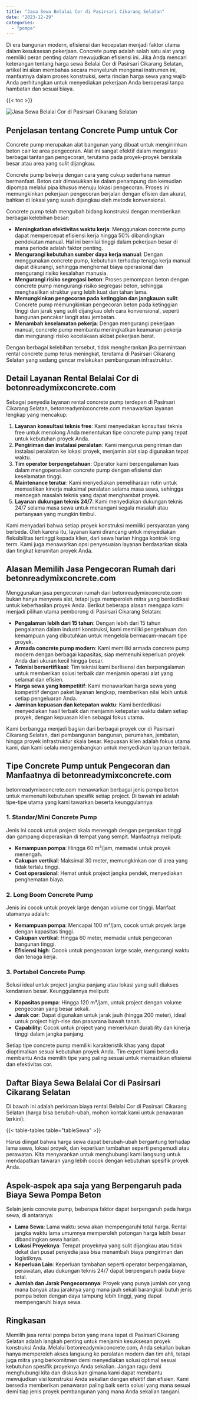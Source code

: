 ```yaml
---
title: "Jasa Sewa Belalai Cor di Pasirsari Cikarang Selatan"
date: "2023-12-29"
categories: 
  - "pompa"
---
```


Di era bangunan modern, efisiensi dan kecepatan menjadi faktor utama dalam kesuksesan pekerjaan. Concrete pump adalah salah satu alat yang memiliki peran penting dalam mewujudkan efisiensi ini. Jika Anda mencari keterangan tentang harga sewa Belalai Cor di Pasirsari Cikarang Selatan, artikel ini akan membahas secara menyeluruh mengenai instrumen ini, manfaatnya dalam proses konstruksi, serta rincian harga sewa yang wajib Anda perhitungkan untuk menyediakan pekerjaan Anda beroperasi tanpa hambatan dan sesuai biaya.

{{< toc >}}

![Jasa Sewa Belalai Cor di Pasirsari Cikarang Selatan](https://betoncor8.github.io/pump/concrete-pump%20(4).png)

## Penjelasan tentang Concrete Pump untuk Cor

Concrete pump merupakan alat bangunan yang dibuat untuk mengirimkan beton cair ke area pengecoran. Alat ini sangat efektif dalam mengatasi berbagai tantangan pengecoran, terutama pada proyek-proyek berskala besar atau area yang sulit dijangkau.

Concrete pump bekerja dengan cara yang cukup sederhana namun bermanfaat. Beton cair dimasukkan ke dalam penampung dan kemudian dipompa melalui pipa khusus menuju lokasi pengecoran. Proses ini memungkinkan pekerjaan pengecoran berjalan dengan efisien dan akurat, bahkan di lokasi yang susah dijangkau oleh metode konvensional.

Concrete pump telah mengubah bidang konstruksi dengan memberikan berbagai kelebihan besar:

- **Meningkatkan efektivitas waktu kerja**: Menggunakan concrete pump dapat mempercepat efisiensi kerja hingga 50% dibandingkan pendekatan manual. Hal ini bernilai tinggi dalam pekerjaan besar di mana periode adalah faktor penting.
- **Mengurangi kebutuhan sumber daya kerja manual**: Dengan menggunakan concrete pump, kebutuhan terhadap tenaga kerja manual dapat dikurangi, sehingga menghemat biaya operasional dan mengurangi risiko kesalahan manusia.
- **Mengurangi risiko segregasi beton**: Proses pemompaan beton dengan concrete pump mengurangi risiko segregasi beton, sehingga menghasilkan struktur yang lebih kuat dan tahan lama.
- **Memungkinkan pengecoran pada ketinggian dan jangkauan sulit**: Concrete pump memungkinkan pengecoran beton pada ketinggian tinggi dan jarak yang sulit dijangkau oleh cara konvensional, seperti bangunan pencakar langit atau jembatan.
- **Menambah keselamatan pekerja**: Dengan mengurangi pekerjaan manual, concrete pump membantu meningkatkan keamanan pekerja dan mengurangi risiko kecelakaan akibat pekerjaan berat.

Dengan berbagai kelebihan tersebut, tidak mengherankan jika permintaan rental concrete pump terus meningkat, terutama di Pasirsari Cikarang Selatan yang sedang gencar melakukan pembangunan infrastruktur.

## Detail Layanan Rental Belalai Cor di betonreadymixconcrete.com

Sebagai penyedia layanan rental concrete pump terdepan di Pasirsari Cikarang Selatan, betonreadymixconcrete.com menawarkan layanan lengkap yang mencakup:

1. **Layanan konsultasi teknis free**: Kami menyediakan konsultasi teknis free untuk menolong Anda menentukan tipe concrete pump yang tepat untuk kebutuhan proyek Anda.
2. **Pengiriman dan instalasi peralatan**: Kami mengurus pengiriman dan instalasi peralatan ke lokasi proyek, menjamin alat siap digunakan tepat waktu.
3. **Tim operator berpengetahuan**: Operator kami berpengalaman luas dalam mengoperasikan concrete pump dengan efisiensi dan keselamatan tinggi.
4. **Maintenance teratur**: Kami menyediakan pemeliharaan rutin untuk memastikan kinerja maksimal peralatan selama masa sewa, sehingga mencegah masalah teknis yang dapat menghambat proyek.
5. **Layanan dukungan teknis 24/7**: Kami menyediakan dukungan teknis 24/7 selama masa sewa untuk menangani segala masalah atau pertanyaan yang mungkin timbul.

Kami menyadari bahwa setiap proyek konstruksi memiliki persyaratan yang berbeda. Oleh karena itu, layanan kami dirancang untuk menyediakan fleksibilitas tertinggi kepada klien, dari sewa harian hingga kontrak long term. Kami juga menawarkan opsi penyesuaian layanan berdasarkan skala dan tingkat kerumitan proyek Anda.

## Alasan Memilih Jasa Pengecoran Rumah dari betonreadymixconcrete.com

Menggunakan jasa pengecoran rumah dari betonreadymixconcrete.com bukan hanya menyewa alat, tetapi juga memperoleh mitra yang berdedikasi untuk keberhasilan proyek Anda. Berikut beberapa alasan mengapa kami menjadi pilihan utama pemborong di Pasirsari Cikarang Selatan:

- **Pengalaman lebih dari 15 tahun**: Dengan lebih dari 15 tahun pengalaman dalam industri konstruksi, kami memiliki pengetahuan dan kemampuan yang dibutuhkan untuk mengelola bermacam-macam tipe proyek.
- **Armada concrete pump modern**: Kami memiliki armada concrete pump modern dengan berbagai kapasitas, siap memenuhi keperluan proyek Anda dari ukuran kecil hingga besar.
- **Teknisi bersertifikasi**: Tim teknisi kami berlisensi dan berpengalaman untuk memberikan solusi terbaik dan menjamin operasi alat yang selamat dan efisien.
- **Harga sewa yang kompetitif**: Kami menawarkan harga sewa yang kompetitif dengan paket layanan lengkap, memberikan nilai lebih untuk setiap pengeluaran Anda.
- **Jaminan kepuasan dan ketepatan waktu**: Kami berdedikasi menyediakan hasil terbaik dan menjamin ketepatan waktu dalam setiap proyek, dengan kepuasan klien sebagai fokus utama.

Kami berbangga menjadi bagian dari berbagai proyek cor di Pasirsari Cikarang Selatan, dari pembangunan bangunan, perumahan, jembatan, hingga proyek infrastruktur skala besar. Kepuasan klien adalah fokus utama kami, dan kami selalu mengembangkan untuk menyediakan layanan terbaik.

## Tipe Concrete Pump untuk Pengecoran dan Manfaatnya di betonreadymixconcrete.com

betonreadymixconcrete.com menawarkan berbagai jenis pompa beton untuk memenuhi kebutuhan spesifik setiap project. Di bawah ini adalah tipe-tipe utama yang kami tawarkan beserta keunggulannya:

### 1\. Standar/Mini Concrete Pump

Jenis ini cocok untuk project skala menengah dengan pergerakan tinggi dan gampang dioperasikan di tempat yang sempit. Manfaatnya meliputi:

- **Kemampuan pompa**: Hingga 60 m³/jam, memadai untuk proyek menengah.
- **Cakupan vertikal**: Maksimal 30 meter, memungkinkan cor di area yang tidak terlalu tinggi.
- **Cost operasional**: Hemat untuk project jangka pendek, menyediakan penghematan biaya.

### 2\. Long Boom Concrete Pump

Jenis ini cocok untuk proyek large dengan volume cor tinggi. Manfaat utamanya adalah:

- **Kemampuan pompa**: Mencapai 100 m³/jam, cocok untuk proyek large dengan kapasitas tinggi.
- **Cakupan vertikal**: Hingga 60 meter, memadai untuk pengecoran bangunan tinggi.
- **Efisiensi high**: Cocok untuk pengecoran large scale, mengurangi waktu dan tenaga kerja.

### 3\. Portabel Concrete Pump

Solusi ideal untuk project jangka panjang atau lokasi yang sulit diakses kendaraan besar. Keunggulannya meliputi:

- **Kapasitas pompa**: Hingga 120 m³/jam, untuk project dengan volume pengecoran yang besar sekali.
- **Jarak cor**: Dapat digunakan untuk jarak jauh (hingga 200 meter), ideal untuk project high-rise dan prasarana bawah tanah.
- **Capability**: Cocok untuk project yang memerlukan durability dan kinerja tinggi dalam jangka panjang.

Setiap tipe concrete pump memiliki karakteristik khas yang dapat dioptimalkan sesuai kebutuhan proyek Anda. Tim expert kami bersedia membantu Anda memilih tipe yang paling sesuai untuk memastikan efisiensi dan efektivitas cor.

## Daftar Biaya Sewa Belalai Cor di Pasirsari Cikarang Selatan

Di bawah ini adalah perkiraan biaya rental Belalai Cor di Pasirsari Cikarang Selatan (harga bisa berubah-ubah, mohon kontak kami untuk penawaran terkini):

{{< table-tables table="tableSewa" >}}

Harus diingat bahwa harga sewa dapat berubah-ubah bergantung terhadap lama sewa, lokasi proyek, dan keperluan tambahan seperti pengemudi atau perawatan. Kita menyarankan untuk menghubungi kami langsung untuk mendapatkan tawaran yang lebih cocok dengan kebutuhan spesifik proyek Anda.

## Aspek-aspek apa saja yang Berpengaruh pada Biaya Sewa Pompa Beton

Selain jenis concrete pump, beberapa faktor dapat berpengaruh pada harga sewa, di antaranya:

- **Lama Sewa**: Lama waktu sewa akan mempengaruhi total harga. Rental jangka waktu lama umumnya memperoleh potongan harga lebih besar dibandingkan sewa harian.
- **Lokasi Proyeknya**: Tempat proyeknya yang sulit dijangkau atau tidak dekat dari pusat penyedia jasa bisa menambah biaya pengiriman dan logistiknya.
- **Keperluan Lain**: Keperluan tambahan seperti operator berpengalaman, perawatan, atau dukungan teknis 24/7 dapat berpengaruh pada biaya total.
- **Jumlah dan Jarak Pengecorannya**: Proyek yang punya jumlah cor yang mana banyak atau jaraknya yang mana jauh sekali barangkali butuh jenis pompa beton dengan daya tampung lebih tinggi, yang dapat mempengaruhi biaya sewa.

## Ringkasan

Memilih jasa rental pompa beton yang mana tepat di Pasirsari Cikarang Selatan adalah langkah penting untuk menjamin kesuksesan proyek konstruksi Anda. Melalui betonreadymixconcrete.com, Anda sekalian bukan hanya memperoleh akses langsung ke peralatan modern dan tim ahli, tetapi juga mitra yang berkomitmen demi menyediakan solusi optimal sesuai kebutuhan spesifik proyeknya Anda sekalian. Jangan ragu demi menghubungi kita dan diskusikan gimana kami dapat membantu mewujudkan visi konstruksi Anda sekalian dengan efektif dan efisien. Kami bersedia memberikan penawaran paling baik serta solusi yang mana sesuai demi tiap jenis proyek pembangunan yang mana Anda sekalian tangani.
